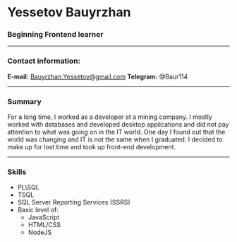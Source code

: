# Yessetov Bauyrzhan
### Beginning Frontend learner
---
### Contact information:
**E-mail:** Bauyrzhan.Yessetov@gmail.com
**Telegram:** @Baur114

---
### Summary
For a long time, I worked as a developer at a mining company. I mostly worked with databases and developed desktop applications and did not pay attention to what was going on in the IT world. One day I found out that the world was changing and IT is not the same when I graduated. I decided to make up for lost time and took up front-end development.

---
### Skills
- PL\SQL
- TSQL
- SQL Server Reporting Services (SSRS)
- Basic level of:
    - JavaScript
    - HTML/CSS
    - NodeJS